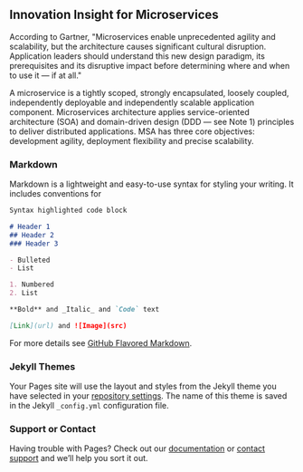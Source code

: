 ## Innovation Insight for Microservices

According to Gartner, "Microservices enable unprecedented agility and scalability, but the architecture causes significant cultural disruption. Application leaders should understand this new design paradigm, its prerequisites and its disruptive impact before determining where and when to use it — if at all."

A microservice is a tightly scoped, strongly encapsulated, loosely coupled, independently
deployable and independently scalable application component. Microservices architecture applies
service-oriented architecture (SOA) and domain-driven design (DDD — see Note 1) principles to
deliver distributed applications. MSA has three core objectives: development agility, deployment
flexibility and precise scalability.

### Markdown

Markdown is a lightweight and easy-to-use syntax for styling your writing. It includes conventions for

```markdown
Syntax highlighted code block

# Header 1
## Header 2
### Header 3

- Bulleted
- List

1. Numbered
2. List

**Bold** and _Italic_ and `Code` text

[Link](url) and ![Image](src)
```

For more details see [GitHub Flavored Markdown](https://guides.github.com/features/mastering-markdown/).

### Jekyll Themes

Your Pages site will use the layout and styles from the Jekyll theme you have selected in your [repository settings](https://github.com/tran-temple/CIS-4330-Microservices-Blog/settings). The name of this theme is saved in the Jekyll `_config.yml` configuration file.

### Support or Contact

Having trouble with Pages? Check out our [documentation](https://docs.github.com/categories/github-pages-basics/) or [contact support](https://support.github.com/contact) and we’ll help you sort it out.
